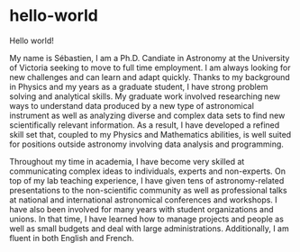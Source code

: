 # hello-world
Hello world!

My name is Sébastien, I am a Ph.D. Candiate in Astronomy at the University of Victoria seeking to move to full time employment. I am always looking for new challenges and can learn and adapt quickly. Thanks to my background in Physics and my years as a graduate student, I have strong problem solving and analytical skills. My graduate work involved researching new ways to understand data produced by a new type of astronomical instrument as well as analyzing diverse and complex data sets to find new scientifically relevant information. As a result, I have developed a refined skill set that, coupled to my Physics and Mathematics abilities, is well suited for positions outside astronomy involving data analysis and programming.

Throughout my time in academia, I have become very skilled at communicating complex ideas to individuals, experts and non-experts. On top of my lab teaching experience, I have given tens of astronomy-related presentations to the non-scientific community as well as professional talks at national and international astronomical conferences and workshops. I have also been involved for many years with student organizations and unions. In that time, I have learned how to manage projects and people as well as small budgets and deal with large administrations. Additionally, I am fluent in both English and French.
